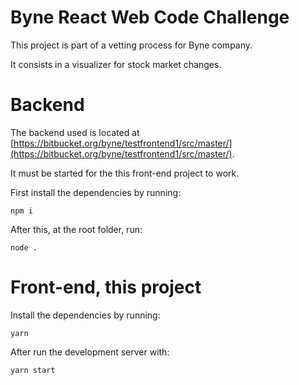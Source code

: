 # Byne React Web Code Challenge

This project is part of a vetting process for Byne company.

It consists in a visualizer for stock market changes.

# Backend

The backend used is located at [https://bitbucket.org/byne/testfrontend1/src/master/](https://bitbucket.org/byne/testfrontend1/src/master/).

It must be started for the this front-end project to work.

First install the dependencies by running:

```
npm i
```

After this, at the root folder, run:

```
node .
```

# Front-end, this project

Install the dependencies by running:

```
yarn
```

After run the development server with:

```
yarn start
```
